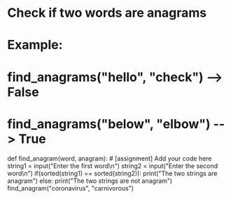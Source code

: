 # Check if two words are anagrams 
# Example:
# find_anagrams("hello", "check") --> False
# find_anagrams("below", "elbow") --> True


def find_anagram(word, anagram):
    # [assignment] Add your code here
    string1 = input("Enter the first word\n")
    string2 = input("Enter the second word\n")
    if(sorted(string1) == sorted(string2)):
        print("The two strings are anagram")
    else:
        print("The two strings are not anagram")
find_anagram("coronavirus", "carnivorous")
